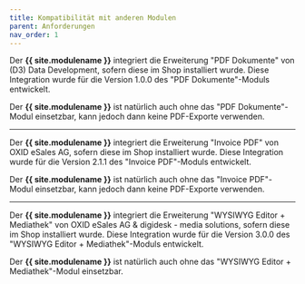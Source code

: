 ```yaml
---
title: Kompatibilität mit anderen Modulen
parent: Anforderungen
nav_order: 1
---
```


Der **{{ site.modulename }}** integriert die Erweiterung "PDF Dokumente" von (D3) Data Development, sofern diese im Shop installiert wurde. Diese Integration wurde für die Version 1.0.0 des "PDF Dokumente"-Moduls entwickelt. 

Der **{{ site.modulename }}** ist natürlich auch ohne das "PDF Dokumente"-Modul einsetzbar, kann jedoch dann keine PDF-Exporte verwenden.

---

Der **{{ site.modulename }}** integriert die Erweiterung "Invoice PDF" von OXID eSales AG, sofern diese im Shop installiert wurde. Diese Integration wurde für die Version 2.1.1 des "Invoice PDF"-Moduls entwickelt. 

Der **{{ site.modulename }}** ist natürlich auch ohne das "Invoice PDF"-Modul einsetzbar, kann jedoch dann keine PDF-Exporte verwenden.

---

Der **{{ site.modulename }}** integriert die Erweiterung "WYSIWYG Editor + Mediathek" von OXID eSales AG & digidesk - media solutions, sofern diese im Shop installiert wurde. Diese Integration wurde für die Version 3.0.0 des "WYSIWYG Editor + Mediathek"-Moduls entwickelt. 

Der **{{ site.modulename }}** ist natürlich auch ohne das "WYSIWYG Editor + Mediathek"-Modul einsetzbar.
